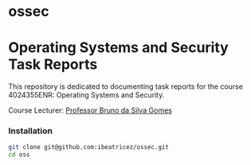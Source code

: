 # ossec
# Operating Systems and Security Task Reports
This repository is dedicated to documenting task reports for the course 4024355ENR: Operating Systems and Security.

Course Lecturer: [Professor Bruno da Silva Gomes](https://www.etrovub.be/people/member/about-bio/bdasilva/)

### Installation
```bash
git clone git@github.com:ibeatricez/ossec.git
cd oss
```

